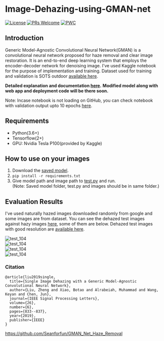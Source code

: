 # Image-Dehazing-using-GMAN-net  

[![License](https://img.shields.io/badge/License-Apache%202.0-blue.svg)](https://github.com/sanchitvj/Image-Dehazing-using-GMAN-net/blob/master/LICENSE)   [![PRs Welcome](https://img.shields.io/badge/PRs-welcome-brightgreen.svg?style=flat-square)](http://makeapullrequest.com)   [![PWC](https://img.shields.io/endpoint.svg?url=https://paperswithcode.com/badge/generic-model-agnostic-convolutional-neural/image-dehazing-on-sots-outdoor)](https://paperswithcode.com/sota/image-dehazing-on-sots-outdoor?p=generic-model-agnostic-convolutional-neural)

## Introduction  
Generic Model-Agnostic Convolutional Neural Network(GMAN) is a convolutional neural network proposed for haze removal and clear image restoration. It is an end-to-end deep learning system that employs the encoder-decoder network for denoising image. I've used Kaggle notebook for the purpose of implementation and training. Dataset used for training and validation is SOTS outdoor [available here](https://www.kaggle.com/wwwwwee/dehaze).  

**Detailed explanation and documentation [here](https://tinyurl.com/gman-dehaze-net).**
**Modified model along with web app and deployment code will be there soon.** 

Note: Incase notebook is not loading on GitHub, you can check notebook with validation output upto 10 epochs [here](https://nbviewer.jupyter.org/github/sanchitvj/Image-Dehazing-using-GMAN-net/blob/master/Notebook/gman-net-for-image-dehazing.ipynb).  

## Requirements  
- Python(3.6+)  
- Tensorflow(2+)  
- GPU: Nvidia Tesla P100(provided by Kaggle)  

## How to use on your images
1. Download the [saved model](https://github.com/sanchitvj/Image-Dehazing-using-GMAN-net/tree/master/saved_model).  
2. ```pip install -r requirements.txt```
3. Give model path and image path to [test.py](https://github.com/sanchitvj/Image-Dehazing-using-GMAN-net/blob/master/test.py) and run.  
(Note: Saved model folder, test.py and images should be in same folder.)  

## Evaluation Results  
I've used naturally hazed images downloaded randomly from google and some images are from dataset. You can see the dehazed test images against hazy images [here](https://github.com/sanchitvj/Image-Dehazing-using-GMAN-net/tree/master/results/test%20results), some of them are below. Dehazed test images with good resolution are [available here](https://drive.google.com/drive/folders/1UxGa7cpHT9rHrmdKPYje15lJeMJnWyiZ?usp=sharing).  

![test_104](https://github.com/sanchitvj/Image-Dehazing-using-GMAN-net/blob/master/results/test%20results/test_104.png)  
![test_104](https://github.com/sanchitvj/Image-Dehazing-using-GMAN-net/blob/master/results/test%20results/test_111.png)  
![test_104](https://github.com/sanchitvj/Image-Dehazing-using-GMAN-net/blob/master/results/test%20results/test_105.png)  
![test_104](https://github.com/sanchitvj/Image-Dehazing-using-GMAN-net/blob/master/results/test%20results/test_100.png)  

### Citation
```
@article{liu2019single,
  title={Single Image Dehazing with a Generic Model-Agnostic Convolutional Neural Network},
  author={Liu, Zheng and Xiao, Botao and Alrabeiah, Muhammad and Wang, Keyan and Chen, Jun},
  journal={IEEE Signal Processing Letters},
  volume={26},
  number={6},
  pages={833--837},
  year={2019},
  publisher={IEEE}
}
```
https://github.com/Seanforfun/GMAN_Net_Haze_Removal
